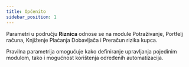 ```yaml
---
title: Općenito
sidebar_position: 1
---
```


Parametri u području **Riznica** odnose se na module Potraživanje, Portfelj računa, Knjiženje Plaćanja Dobavljača i Preračun rizika kupca.

Pravilna parametrija omogućuje kako definiranje upravljanja pojedinim modulom, tako i mogućnost korištenja određenih automatizacija.